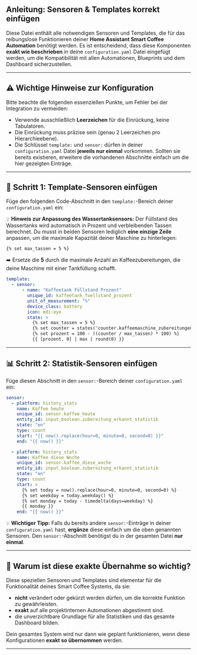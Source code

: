 ## Anleitung: Sensoren & Templates korrekt einfügen

Diese Datei enthält alle notwendigen Sensoren und Templates, die für das reibungslose Funktionieren deiner **Home Assistant Smart Coffee Automation** benötigt werden. Es ist entscheidend, dass diese Komponenten **exakt wie beschrieben** in deine `configuration.yaml` Datei eingefügt werden, um die Kompatibilität mit allen Automationen, Blueprints und dem Dashboard sicherzustellen.

---

## ⚠️ Wichtige Hinweise zur Konfiguration

Bitte beachte die folgenden essenziellen Punkte, um Fehler bei der Integration zu vermeiden:  
  
- Verwende ausschließlich **Leerzeichen** für die Einrückung, keine Tabulatoren.  
- Die Einrückung muss präzise sein (genau 2 Leerzeichen pro Hierarchieebene).  
- Die Schlüssel `template:` und `sensor:` dürfen in deiner `configuration.yaml` Datei **jeweils nur einmal** vorkommen. Sollten sie bereits existieren, erweitere die vorhandenen Abschnitte einfach um die hier gezeigten Einträge.

---

## 🧩 Schritt 1: Template-Sensoren einfügen  
  
Füge den folgenden Code-Abschnitt in den `template:`-Bereich deiner `configuration.yaml` ein:  
  
💡 **Hinweis zur Anpassung des Wassertanksensors:** 
Der Füllstand des Wassertanks wird automatisch in Prozent und verbleibenden Tassen berechnet. Du musst in beiden Sensoren lediglich **eine einzige Zeile** anpassen, um die maximale Kapazität deiner Maschine zu hinterlegen:

```jinja2
{% set max_tassen = 5 %}
```

➡️ Ersetze die **5** durch die maximale Anzahl an Kaffeezubereitungen, die deine Maschine mit einer Tankfüllung schafft.

```yaml
template:
  - sensor:
      - name: "Kaffeetank Füllstand Prozent"
        unique_id: kaffeetank_fuellstand_prozent
        unit_of_measurement: "%"
        device_class: battery
        icon: mdi:eye
        state: >
          {% set max_tassen = 5 %}
          {% set counter = states('counter.kaffeemaschine_zubereitungen') | int(0) %}
          {% set prozent = 100 - ((counter / max_tassen) * 100) %}
          {{ [prozent, 0] | max | round(0) }}

```
---

## 📊 Schritt 2: Statistik-Sensoren einfügen

Füge diesen Abschnitt in den `sensor:`-Bereich deiner `configuration.yaml` ein:

```yaml
sensor:
  - platform: history_stats
    name: Kaffee heute
    unique_id: sensor.kaffee_heute
    entity_id: input_boolean.zubereitung_erkannt_statistik
    state: "on"
    type: count
    start: "{{ now().replace(hour=0, minute=0, second=0) }}"
    end: "{{ now() }}"

  - platform: history_stats
    name: Kaffee diese Woche
    unique_id: sensor.kaffee_diese_woche
    entity_id: input_boolean.zubereitung_erkannt_statistik
    state: "on"
    type: count
    start: >
      {% set today = now().replace(hour=0, minute=0, second=0) %}
      {% set weekday = today.weekday() %}
      {% set monday = today - timedelta(days=weekday) %}
      {{ monday }}
    end: "{{ now() }}"
```

💡 **Wichtiger Tipp:** Falls du bereits andere `sensor:`-Einträge in deiner `configuration.yaml` hast, **ergänze** diese einfach um die oben genannten Sensoren. Den `sensor:`-Abschnitt benötigst du in der gesamten Datei **nur einmal**.

---

## 💪 Warum ist diese exakte Übernahme so wichtig?

Diese speziellen Sensoren und Templates sind elementar für die Funktionalität deines Smart Coffee Systems, da sie:

- **nicht** verändert oder gekürzt werden dürfen, um die korrekte Funktion zu gewährleisten.
- **exakt** auf alle projektinternen Automationen abgestimmt sind.
- die unverzichtbare Grundlage für alle Statistiken und das gesamte Dashboard bilden.

Dein gesamtes System wird nur dann wie geplant funktionieren, wenn diese Konfigurationen **exakt so übernommen** werden.

---

